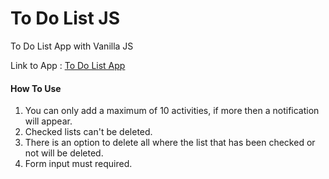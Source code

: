 # To Do List JS
 To Do List App with Vanilla JS

Link to App : [To Do List App](https://codepen.io/drakonim/full/ZEGMBQP)

#### How To Use
1. You can only add a maximum of 10 activities, if more then a notification will appear.
2. Checked lists can't be deleted.
3. There is an option to delete all where the list that has been checked or not  will be deleted.
4. Form input must required.
